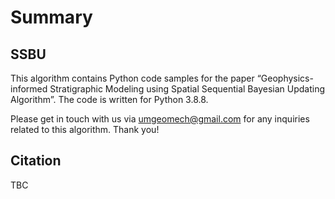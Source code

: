 # Summary

## SSBU
This algorithm contains Python code samples for the paper “Geophysics-informed Stratigraphic Modeling using Spatial Sequential Bayesian Updating Algorithm”. The code is written for Python 3.8.8. 

Please get in touch with us via umgeomech@gmail.com for any inquiries related to this algorithm. Thank you!

## Citation
TBC
